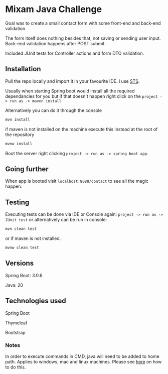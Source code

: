 # Mixam Java Challenge

Goal was to create a small contact form with some front-end and back-end validation.

The form itself does nothing besides that, not saving or sending user input. 
Back-end validation happens after POST submit.

Included JUnit tests for Controller actions and form DTO validation. 

## Installation

Pull the repo locally and import it in your favourite IDE. I use [STS](https://spring.io/tools).

Usually when starting Spring boot would install all the required dependancies for you but if that doesn't happen right click on the `project -> run as -> maven install`

Alternatively you can do it through the console
```bash
mvn install
```

if maven is not installed on the machine execute this instead at the root of the repository
```bash
mvnw install
```

Boot the server right clicking `project -> run as -> spring boot app`.

## Going further
When app is booted visit `localhost:8080/contact` to see all the magic happen.

## Testing
Executing tests can be done via IDE or Console again:
`project -> run as -> JUnit test`  or alternatively can be run in console:
```bash
mvn clean test
```

or if maven is not installed. 
```bash
mvnw clean test
```


## Versions
Spring Boot: 3.0.6

Java: 20

## Technologies used
Spring Boot

Thymeleaf

Bootstrap

### Notes
In order to execute commands in CMD, java will need to be added to home path. Applies to windows, mac and linux machines. Please see [here](https://www.google.com/) on how to do this.